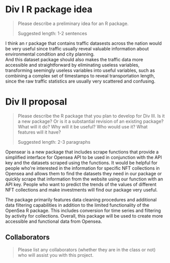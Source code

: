 # Div I R package idea

> Please describe a preliminary idea for an R package. 
> 
> Suggested length: 1-2 sentences

I think an r package that contains traffic datasests across the nation would be very useful since traffic usually reveal valuable information about environmental condition and city planning.  
And this dataset package should also makes the traffic data more accessible and straightforward by eliminating useless variables, transforming seemingly useless variables into useful variables, such as combining a complex set of timestamps to reveal transportation length, since the raw traffic statistics are usually very scattered and confusing. 

# Div II proposal

> Please describe the R package that you plan to develop for Div III. Is it a new package? Or is it a substantial revision of an existing package? What will it do? Why will it be useful? Who would use it? What features will it have? 
>
> Suggested length: 2-3 paragraphs

Opensear is a new package that includes scrape functions that provide a simplified interface for Opensea API to be used in conjunction with the API key and the datasets scraped using the functions. It would be helpful for people who're interested in the information for specific NFT collections in Opensea and allows them to find the datasets they need in our package or quickly scrape that information from the website using our function with an API key. People who want to predict the trends of the values of different NFT collections and make investments will find our package very useful.

The package primarily features data cleaning procedures and additional data filtering capabilities in addition to the limited functionality of the OpenSea R package. This includes conversion for time series and filtering by activity for collections. Overall, this package will be used to create more accessible and functional data from Opensea.

## Collaborators

> Please list any collaborators (whether they are in the class or not) who will assist you with this project.
